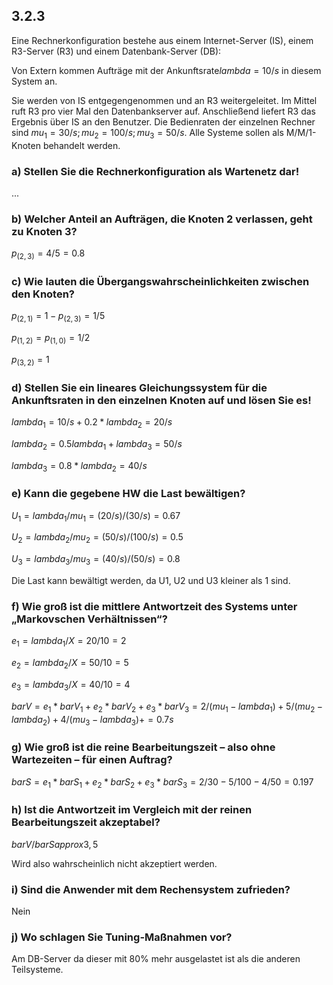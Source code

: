 ## 3.2.3

Eine Rechnerkonfiguration bestehe aus einem Internet-Server (IS), einem R3-Server (R3) und einem Datenbank-Server (DB):


Von Extern kommen Aufträge mit der Ankunftsrate$lambda = 10 / s$ in diesem System an.

Sie werden von IS entgegengenommen und an R3 weitergeleitet. Im Mittel ruft R3 pro  vier Mal den Datenbankserver auf. Anschließend liefert R3 das
Ergebnis über IS an den Benutzer. Die Bedienraten der einzelnen Rechner sind $mu_1 =  30 / s; mu_2 =  100 / s; mu_3 = 50 / s$. Alle Systeme sollen als M/M/1-Knoten behandelt werden.

### a) Stellen Sie die Rechnerkonfiguration als Wartenetz dar!

...

### b) Welcher Anteil an Aufträgen, die Knoten 2 verlassen, geht zu Knoten 3?

$p_(2,3)=4/5 = 0.8$

### c) Wie lauten die Übergangswahrscheinlichkeiten zwischen den Knoten?

$p_(2,1)=1-p_(2,3)=1/5$

$p_(1,2)=p_(1,0)=1/2$

$p_(3,2)=1$

### d) Stellen Sie ein lineares Gleichungssystem für die Ankunftsraten in den einzelnen Knoten auf und lösen Sie es!

$lambda_1=10/s+0.2 * lambda_2 = 20/s$

$lambda_2 = 0.5 lambda_1 + lambda_3 = 50/s$

$lambda_3 = 0.8 * lambda_2=40/s$

### e) Kann die gegebene HW die Last bewältigen?

$U_1=lambda_1/mu_1=(20/s)/(30/s)=0.67$

$U_2=lambda_2/mu_2=(50/s)/(100/s)=0.5$

$U_3=lambda_3/mu_3=(40/s)/(50/s)=0.8$

Die Last kann bewältigt werden, da U1, U2 und U3 kleiner als 1 sind.

### f) Wie groß ist die mittlere Antwortzeit des Systems unter „Markovschen Verhältnissen“?

$e_1=lambda_1/X=20/10=2$

$e_2=lambda_2/X=50/10=5$

$e_3=lambda_3/X=40/10=4$

$bar V = e_1 * bar V_1 + e_2 * bar V_2 + e_3 * bar V_3 = 2/(mu_1-lambda_1) +  5/(mu_2-lambda_2) +  4/(mu_3-lambda_3) + =0.7s$

### g) Wie groß ist die reine Bearbeitungszeit – also ohne Wartezeiten – für einen Auftrag?

$bar S = e_1 * bar S_1 + e_2 * bar S_2 + e_3 * bar S_3 = 2/30 - 5/100 - 4/50 = 0.197$

### h) Ist die Antwortzeit im Vergleich mit der reinen Bearbeitungszeit akzeptabel?

$bar V/bar S approx 3,5$

Wird also wahrscheinlich nicht akzeptiert werden.

### i) Sind die Anwender mit dem Rechensystem zufrieden?

Nein

### j) Wo schlagen Sie Tuning-Maßnahmen vor?

Am DB-Server da dieser mit 80% mehr ausgelastet ist als die anderen Teilsysteme.